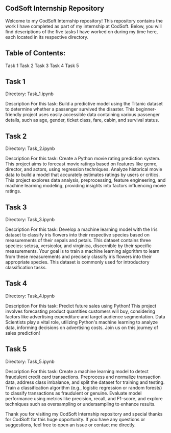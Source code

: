 CodSoft Internship Repository
------------------------------------------------------------------------------------------------------------------------------------------------------------------------------------------------------------------------------

Welcome to my CodSoft Internship repository! This repository contains the work I have completed as part of my internship at CodSoft. Below, you will find descriptions of the five tasks I have worked on during my time here, each located in its respective directory.

Table of Contents:
------------------------------------------------------------------------------------------------------------------------------------------------------------------------------------------------------------------------------
Task 1
Task 2
Task 3
Task 4
Task 5


Task 1
------------------------------------------------------------------------------------------------------------------------------------------------------------------------------------------------------------------------------
Directory: 
Task_1.ipynb

Description For this task:
Build a predictive model using the Titanic dataset to determine whether a passenger survived the disaster. This beginner-friendly project uses easily accessible data containing various passenger details, such as age, gender, ticket class, fare, cabin, and survival status.


Task 2
------------------------------------------------------------------------------------------------------------------------------------------------------------------------------------------------------------------------------
Directory: 
Task_2.ipynb

Description For this task:
Create a Python movie rating prediction system. This project aims to forecast movie ratings based on features like genre, director, and actors, using regression techniques. Analyze historical movie data to build a model that accurately estimates ratings by users or critics. This project explores data analysis, preprocessing, feature engineering, and machine learning modeling, providing insights into factors influencing movie ratings.

Task 3
------------------------------------------------------------------------------------------------------------------------------------------------------------------------------------------------------------------------------

Directory: 
Task_3.ipynb

Description For this task:
Develop a machine learning model with the Iris dataset to classify iris flowers into their respective species based on measurements of their sepals and petals. This dataset contains three species: setosa, versicolor, and virginica, discernible by their specific measurements. Your goal is to train a machine learning algorithm to learn from these measurements and precisely classify iris flowers into their appropriate species. This dataset is commonly used for introductory classification tasks.


Task 4
------------------------------------------------------------------------------------------------------------------------------------------------------------------------------------------------------------------------------

Directory: 
Task_4.ipynb

Description For this task:
Predict future sales using Python! This project involves forecasting product quantities customers will buy, considering factors like advertising expenditure and target audience segmentation. Data Scientists play a vital role, utilizing Python's machine learning to analyze data, informing decisions on advertising costs. Join us on this journey of sales prediction!


Task 5
------------------------------------------------------------------------------------------------------------------------------------------------------------------------------------------------------------------------------

Directory: 
Task_5.ipynb

Description For this task:
Create a machine learning model to detect fraudulent credit card transactions. Preprocess and normalize transaction data, address class imbalance, and split the dataset for training and testing. Train a classification algorithm (e.g., logistic regression or random forests) to classify transactions as fraudulent or genuine. Evaluate model performance using metrics like precision, recall, and F1-score, and explore techniques such as oversampling or undersampling to enhance results.




Thank you for visiting my CodSoft Internship repository and special thanks for CodSoft for this huge opportunity. If you have any questions or suggestions, feel free to open an issue or contact me directly.

